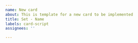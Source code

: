 ```yaml
---
name: New card
about: This is template for a new card to be implemented
title: Set - Name
labels: card-script
assignees: ''

---
```



